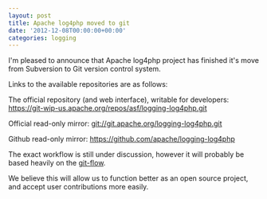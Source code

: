 ```yaml
---
layout: post
title: Apache log4php moved to git
date: '2012-12-08T00:00:00+00:00'
categories: logging
---
```

I'm pleased to announce that Apache log4php project has finished it's move from Subversion to Git version control system.

Links to the available repositories are as follows:

The official repository (and web interface), writable for developers:
<a href="https://git-wip-us.apache.org/repos/asf/logging-log4php.git">https://git-wip-us.apache.org/repos/asf/logging-log4php.git</a>

Official read-only mirror:
<a href="git://git.apache.org/logging-log4php.git">git://git.apache.org/logging-log4php.git</a>

Github read-only mirror:
<a href="https://github.com/apache/logging-log4php">https://github.com/apache/logging-log4php</a>

The exact workflow is still under discussion, however it will probably be based heavily on the <a target="_blank" href="http://nvie.com/posts/a-successful-git-branching-model/">git-flow</a>.

We believe this will allow us to function better as an open source project, and accept user contributions more easily.
